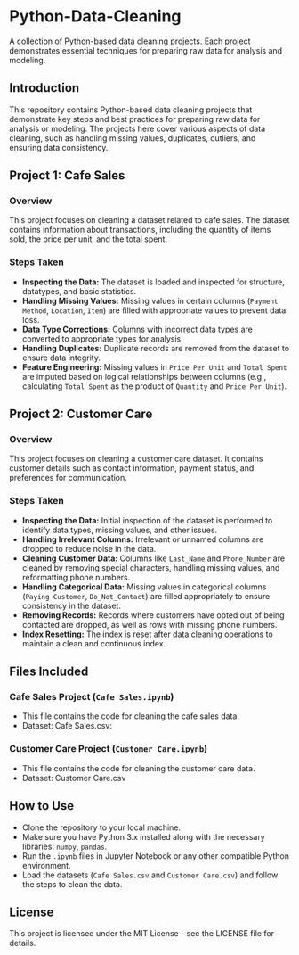 # Python-Data-Cleaning
A collection of Python-based data cleaning projects. Each project demonstrates essential techniques for preparing raw data for analysis and modeling.

## Introduction
This repository contains Python-based data cleaning projects that demonstrate key steps and best practices for preparing raw data for analysis or modeling. The projects here cover various aspects of data cleaning, such as handling missing values, duplicates, outliers, and ensuring data consistency.

## Project 1: Cafe Sales
### Overview
This project focuses on cleaning a dataset related to cafe sales. The dataset contains information about transactions, including the quantity of items sold, the price per unit, and the total spent.

### Steps Taken
- **Inspecting the Data:** The dataset is loaded and inspected for structure, datatypes, and basic statistics.
- **Handling Missing Values:** Missing values in certain columns (`Payment Method`, `Location`, `Item`) are filled with appropriate values to prevent data loss.
- **Data Type Corrections:** Columns with incorrect data types are converted to appropriate types for analysis.
- **Handling Duplicates:** Duplicate records are removed from the dataset to ensure data integrity.
- **Feature Engineering:** Missing values in `Price Per Unit` and `Total Spent` are imputed based on logical relationships between columns (e.g., calculating `Total Spent` as the product of `Quantity` and `Price Per Unit`).

## Project 2: Customer Care
### Overview
This project focuses on cleaning a customer care dataset. It contains customer details such as contact information, payment status, and preferences for communication.

### Steps Taken
- **Inspecting the Data:** Initial inspection of the dataset is performed to identify data types, missing values, and other issues.
- **Handling Irrelevant Columns:** Irrelevant or unnamed columns are dropped to reduce noise in the data.
- **Cleaning Customer Data:** Columns like `Last_Name` and `Phone_Number` are cleaned by removing special characters, handling missing values, and reformatting phone numbers.
- **Handling Categorical Data:** Missing values in categorical columns (`Paying Customer`, `Do_Not_Contact`) are filled appropriately to ensure consistency in the dataset.
- **Removing Records:** Records where customers have opted out of being contacted are dropped, as well as rows with missing phone numbers.
- **Index Resetting:** The index is reset after data cleaning operations to maintain a clean and continuous index.


## Files Included
### Cafe Sales Project (`Cafe Sales.ipynb`)
- This file contains the code for cleaning the cafe sales data.
- Dataset: Cafe Sales.csv: 
### Customer Care Project (`Customer Care.ipynb`)
- This file contains the code for cleaning the customer care data.
- Dataset: Customer Care.csv

## How to Use
- Clone the repository to your local machine.
- Make sure you have Python 3.x installed along with the necessary libraries: `numpy`, `pandas`.
- Run the `.ipynb` files in Jupyter Notebook or any other compatible Python environment.
- Load the datasets (`Cafe Sales.csv` and `Customer Care.csv`) and follow the steps to clean the data.

## License
This project is licensed under the MIT License - see the LICENSE file for details.